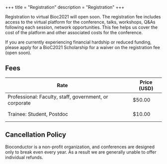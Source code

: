 +++
title = "Registration"
description = "Registration"
+++

Registration to virtual Bioc2021 will open soon. The registration fee includes access to the virtual platform for the conference, talks, workshops, Q&As following each session, network opportunities. This fee helps us cover the cost of the platform and other associated costs for the conference.

If you are currently experiencing financial hardship or reduced funding, please apply for a BioC2021 Scholarship for a waiver on the registration fee (open soon).

## Fees

| Rate                                                         | &nbsp;                            | Price (USD) |
|--------------------------------------------------------------|-----------------------------------|-------------|
| Professional: Faculty, staff, government, or corporate | &nbsp; &nbsp; &nbsp;              | $50.00      |
| Trainee: Student, Postdoc   | &nbsp; &nbsp; &nbsp; | $10.00  |

## Cancellation Policy

Bioconductor is a non-profit organization, and conferences are designed only to break even every year. As a result we are generally unable to offer individual refunds.



<!--
All time is US Eastern Time. All sessions include Q&A time.

| Time                   |               | Track      |               | Name                     |
|:----------------------:|---------------|------------|---------------|--------------------------|
| **Monday, 7/27/2020**  | &nbsp; &nbsp; |            | &nbsp; &nbsp; |                          |
| 8:00 AM                | &nbsp; &nbsp; | Community  | &nbsp; &nbsp; | Open breakfast meeting   |
-->

